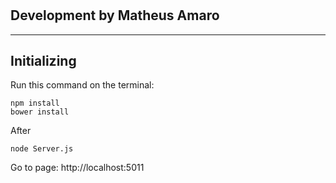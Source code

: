 # 
## Development by Matheus Amaro
---

## Initializing

Run this command on the terminal:

```
npm install
bower install
```

After

```
node Server.js
```

Go to page: http://localhost:5011